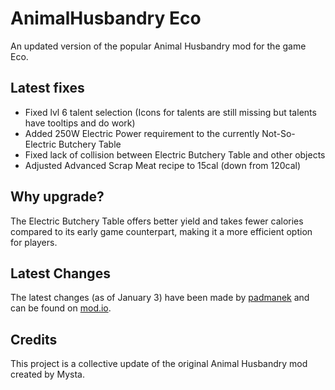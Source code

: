 # AnimalHusbandry Eco

An updated version of the popular Animal Husbandry mod for the game Eco.

## Latest fixes

- Fixed lvl 6 talent selection (Icons for talents are still missing but talents have tooltips and do work)
- Added 250W Electric Power requirement to the currently Not-So-Electric Butchery Table
- Fixed lack of collision between Electric Butchery Table and other objects
- Adjusted Advanced Scrap Meat recipe to 15cal (down from 120cal)

## Why upgrade?

The Electric Butchery Table offers better yield and takes fewer calories compared to its early game counterpart, making it a more efficient option for players.

## Latest Changes

The latest changes (as of January 3) have been made by [padmanek](https://github.com/padmanek) and can be found on [mod.io](https://mod.io/g/eco/m/animal-husbandry-97).

## Credits

This project is a collective update of the original Animal Husbandry mod created by Mysta.
